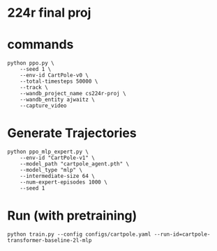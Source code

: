 # 224r final proj

# commands
```
python ppo.py \
    --seed 1 \
    --env-id CartPole-v0 \
    --total-timesteps 50000 \
    --track \
    --wandb_project_name cs224r-proj \
    --wandb_entity ajwaitz \
    --capture_video
```

# Generate Trajectories
```
python ppo_mlp_expert.py \
    --env-id "CartPole-v1" \
    --model_path "cartpole_agent.pth" \
    --model_type "mlp" \
    --intermediate-size 64 \
    --num-expert-episodes 1000 \
    --seed 1
```

# Run (with pretraining)
```
python train.py --config configs/cartpole.yaml --run-id=cartpole-transformer-baseline-2l-mlp
```
